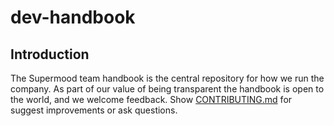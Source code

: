 # dev-handbook

## Introduction

The Supermood team handbook is the central repository for how we run the company. As part of our value of being transparent the handbook is open to the world, and we welcome feedback. Show [CONTRIBUTING.md](/CONTRIBUTING.md) for suggest improvements or ask questions.

